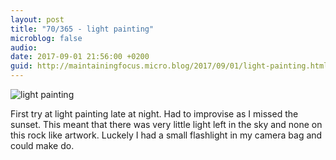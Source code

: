 ```yaml
---
layout: post
title: "70/365 - light painting"
microblog: false
audio: 
date: 2017-09-01 21:56:00 +0200
guid: http://maintainingfocus.micro.blog/2017/09/01/light-painting.html
---
```

![light painting](https://f000.backblazeb2.com/file/Roel-Share/light-painting.jpg)

First try at light painting late at night. Had to improvise as I missed the sunset. This meant that there was very little light left in the sky and none on this rock like artwork. Luckely I had a small flashlight in my camera bag and could make do.
